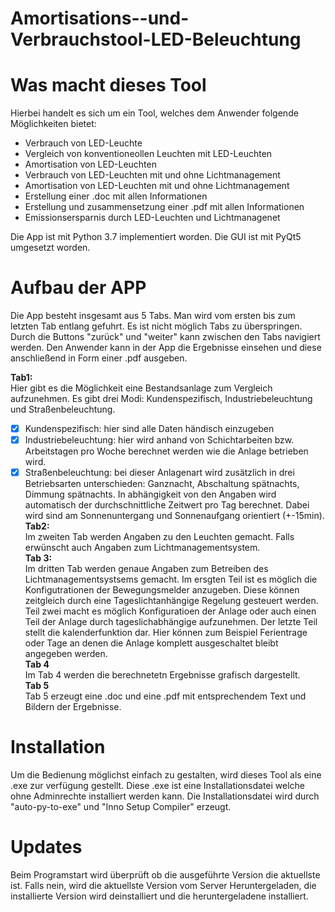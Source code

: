 # Amortisations--und-Verbrauchstool-LED-Beleuchtung

# Was macht dieses Tool
Hierbei handelt es sich um ein Tool, welches dem Anwender folgende Möglichkeiten bietet:
- Verbrauch von LED-Leuchte
- Vergleich von konventioneollen Leuchten mit LED-Leuchten
- Amortisation von LED-Leuchten
- Verbrauch von LED-Leuchten mit und ohne Lichtmanagement 
- Amortisation von LED-Leuchten mit und ohne Lichtmanagement
- Erstellung einer .doc mit allen Informationen
- Erstellung und zusammensetzung einer .pdf mit allen Informationen
- Emissionsersparnis durch LED-Leuchten und Lichtmanagenet

Die App ist mit Python 3.7 implementiert worden. Die GUI ist mit PyQt5 umgesetzt worden.

# Aufbau der APP
Die App besteht insgesamt aus 5 Tabs. Man wird vom ersten bis zum letzten Tab entlang gefuhrt. Es ist nicht möglich Tabs zu überspringen. Durch die Buttons "zurück" und "weiter" kann zwischen den Tabs navigiert werden. Den Anwender kann in der App die Ergebnisse einsehen und diese anschließend in Form einer .pdf ausgeben. 

**Tab1:**  
Hier gibt es die Möglichkeit eine Bestandsanlage zum Vergleich aufzunehmen. Es gibt drei Modi: Kundenspezifisch, Industriebeleuchtung und Straßenbeleuchtung.   
- [x] Kundenspezifisch: hier sind alle Daten händisch einzugeben  
- [x] Industriebeleuchtung: hier wird anhand von Schichtarbeiten bzw. Arbeitstagen pro Woche berechnet werden wie die Anlage betrieben wird.  
- [x] Straßenbeleuchtung: bei dieser Anlagenart wird zusätzlich in drei Betriebsarten unterschieden: Ganznacht, Abschaltung spätnachts, Dimmung spätnachts. In abhängigkeit von den Angaben wird automatisch der durchschnittliche Zeitwert pro Tag berechnet. Dabei wird sind am Sonnenuntergang und Sonnenaufgang orientiert (+-15min).  
**Tab2:**  
Im zweiten Tab werden Angaben zu den Leuchten gemacht. Falls erwünscht auch Angaben zum Lichtmanagementsystem.  
**Tab 3:**  
Im dritten Tab werden genaue Angaben zum Betreiben des Lichtmanagementsystsems gemacht. Im ersgten Teil ist es möglich die Konfigutrationen der Bewegungsmelder anzugeben. Diese können zeitgleich durch eine Tageslichtanhängige Regelung gesteuert werden. Teil zwei macht es möglich Konfiguratioen der Anlage oder auch einen Teil der Anlage durch tageslichabhängige aufzunehmen. Der letzte Teil stellt die kalenderfunktion dar. Hier können zum Beispiel Ferientrage oder Tage an denen die Anlage komplett ausgeschaltet bleibt angegeben werden.  
**Tab 4**  
Im Tab 4 werden die berechnetetn Ergebnisse grafisch dargestellt.  
**Tab 5**  
Tab 5 erzeugt eine .doc und eine .pdf mit entsprechendem Text und Bildern der Ergebnisse.  

# Installation
Um die Bedienung möglichst einfach zu gestalten, wird dieses Tool als eine .exe zur verfügung gestellt. Diese .exe ist eine Installationsdatei welche ohne Adminrechte installiert werden kann. Die Installationsdatei wird durch "auto-py-to-exe" und "Inno Setup Compiler" erzeugt. 

# Updates
Beim Programstart wird überprüft ob die ausgeführte Version die aktuellste ist. Falls nein, wird die aktuellste Version vom Server Heruntergeladen, die installierte Version wird deinstalliert und die heruntergeladene installiert.


